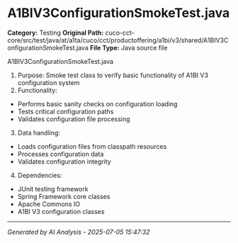 # A1BIV3ConfigurationSmokeTest.java

**Category:** Testing
**Original Path:** cuco-cct-core/src/test/java/at/a1ta/cuco/cct/productoffering/a1bi/v3/shared/A1BIV3ConfigurationSmokeTest.java
**File Type:** Java source file

A1BIV3ConfigurationSmokeTest.java
1. Purpose: Smoke test class to verify basic functionality of A1BI V3 configuration system
2. Functionality:
- Performs basic sanity checks on configuration loading
- Tests critical configuration paths
- Validates configuration file processing

3. Data handling:
- Loads configuration files from classpath resources
- Processes configuration data
- Validates configuration integrity

4. Dependencies:
- JUnit testing framework
- Spring Framework core classes
- Apache Commons IO
- A1BI V3 configuration classes

---
*Generated by AI Analysis - 2025-07-05 15:47:32*
